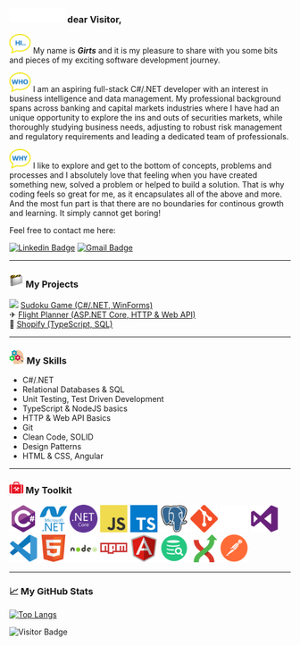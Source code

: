 
### <h3 align="left"><img src="assets/welcome-w.gif" width="100px"/> dear Visitor,</h3>

<img src="/assets/balloon-hi.png" height="35px"> My name is ***Girts*** and it is my pleasure to share with you some bits and pieces of my exciting software development journey.

<img src="/assets/balloon-who3.png" height="35px"> I am an aspiring full-stack C#/.NET developer with an interest in business intelligence and data management. My professional background spans across banking and capital markets industries where I have had an unique opportunity to explore the ins and outs of securities markets, while thoroughly studying business needs, adjusting to robust risk management and regulatory requirements and leading a dedicated team of professionals.

<img src="/assets/balloon-why2.png" height="35px"> I like to explore and get to the bottom of concepts, problems and processes and I absolutely love that feeling when you have created something new, solved a problem or helped to build a solution. That is why coding feels so great for me, as it encapsulates all of the above and more. And the most fun part is that there are no boundaries for continous growth and learning. It simply cannot get boring!

Feel free to contact me here: 

[![Linkedin Badge](https://img.shields.io/badge/-Girts%20Varna-blue?style=plastic-square&logo=Linkedin&logoColor=white&link=https://www.linkedin.com/in/girts-varna/)](https://www.linkedin.com/in/girts-varna/)
[![Gmail Badge](https://img.shields.io/badge/-gv****@gmail.com-c14438?style=plastic-square&logo=Gmail&logoColor=white&link=mailto:gvarna@gmail.com)](mailto:gvarna@gmail.com)

---
### <img src="/assets/projects-folder.png" height="25px"> **My Projects**

<img src="https://github.com/girtsva/sudoku/blob/main/Sudoku/sudoku.ico" height="20px"> [Sudoku Game (C#/.NET, WinForms)](https://github.com/girtsva/sudoku)  
✈ [Flight Planner (ASP.NET Core, HTTP & Web API)](https://github.com/girtsva/flight-planner)  
🛒 [Shopify (TypeScript, SQL)](https://github.com/girtsva/sql-training/tree/main/sql-shopify)

---
### <img src="/assets/skills3.png" height="25px"> **My Skills**

- C#/.NET
- Relational Databases & SQL
- Unit Testing, Test Driven Development
- TypeScript & NodeJS basics
- HTTP & Web API Basics
- Git
- Clean Code, SOLID
- Design Patterns
- HTML & CSS, Angular
---

### <img src="/assets/toolbox2.svg" width="25px"> **My Toolkit**

<img src="assets/csharp-original.svg" alt="CSharp" width="50" height="50"/> <img src="assets/dot-net-plain-wordmark.svg" alt="DotNet" width="50" height="50"/> 
<img src="assets/dotnetcore-original.svg" alt="DotNetCore" width="50" height="50"/> 
<img src="assets/javascript-original.svg" alt="JavaScript" width="50" height="50"/> 
<img src="assets/typescript-original.svg" alt="TypeScript" width="50" height="50"/> 
<img src="assets/postgresql-original.svg" alt="PostgreSQL" width="50" height="50"/> 
<img src="assets/git-original.svg" alt="Git" width="50" height="50"/> 
<img src="assets/github-original2.svg" alt="GitHub" width="50" height="50"/> 
<img src="assets/visualstudio-plain.svg" alt="VisualStudio" width="50" height="50"/>  
<img src="assets/vscode-original.svg" alt="VisualStudioSCode" width="50" height="50"/> 
<img src="assets/html5-original.svg" alt="HTML5" width="50" height="50"/> 
<img src="assets/nodejs-original-wordmark.svg" alt="NodeJS" width="50" height="50"/> 
<img src="assets/npm-original-wordmark.svg" alt="NPM" width="50" height="50"/> 
<img src="assets/angularjs-original.svg" alt="AngularJS" width="50" height="50"/> 
<img src="assets/dbvisualizer-logo.png" alt="DBVisualizer" width="50" height="50"/> 
<img src="assets/git-extensions-logo.svg" alt="GitExtensions" width="50" height="50"/> 
<img src="assets/postman-icon.svg" alt="Postman" width="50" height="50"/> 


---

### &#x1f4c8; My GitHub Stats

[![Top Langs](https://github-readme-stats.vercel.app/api/top-langs/?username=girtsva&hide_title=true&layout=compact&theme=tokyonight)](https://github.com/girtsva?tab=repositories)



![Visitor Badge](https://visitor-badge.laobi.icu/badge?page_id=girtsva.girtsva)
